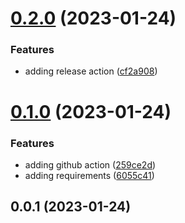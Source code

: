 # [0.2.0](https://github.com/dpuka/demo-changelog/compare/v0.1.0...v0.2.0) (2023-01-24)


### Features

* adding release action ([cf2a908](https://github.com/dpuka/demo-changelog/commit/cf2a90884e268a6b444d8566e834b3fd92d0736d))



# [0.1.0](https://github.com/dpuka/demo-changelog/compare/v0.0.1...v0.1.0) (2023-01-24)


### Features

* adding github action ([259ce2d](https://github.com/dpuka/demo-changelog/commit/259ce2d0c2dafd188adca0bdfd2a5612997da218))
* adding requirements ([6055c41](https://github.com/dpuka/demo-changelog/commit/6055c41cc5bb0ab217a4bdafb15f34f518ed8930))



## 0.0.1 (2023-01-24)



